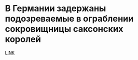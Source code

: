 # В Германии задержаны подозреваемые в ограблении сокровищницы саксонских королей



[LINK](https://varlamov.ru/4096575.html)